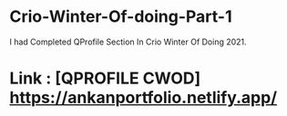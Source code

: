 # Crio-Winter-Of-doing-Part-1

I had Completed QProfile Section In Crio Winter Of Doing 2021.

# Link : [QPROFILE CWOD] https://ankanportfolio.netlify.app/
